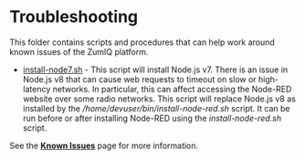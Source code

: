# Troubleshooting

This folder contains scripts and procedures that can help work around known issues of the ZumIQ platform.

* [install-node7.sh](install-node7.sh) - This script will install Node.js v7. There is an issue in Node.js v8 that can cause web requests to timeout on slow or high-latency networks. In particular, this can affect accessing the Node-RED website over some radio networks. This script will replace Node.js v8 as installed by the */home/devuser/bin/install-node-red.sh* script. It can be run before or after installing Node-RED using the *install-node-red.sh* script.

See the [**Known Issues**](https://github.com/FreeWaveTechnologies/ZumIQ/wiki/Known-Issues#node-red-website-timeout-on-slow-networks) page for more information.
